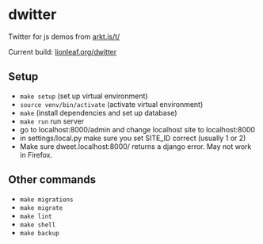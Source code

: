 # dwitter
Twitter for js demos from [arkt.is/t/](http://arkt.is/t/Yy53aWR0aD0yZTM7eC5maWxsUmVjdCgxNTAsMTUwKlModCkrMTUwLDE1MCwxNTAp)

Current build: [lionleaf.org/dwitter](http://lionleaf.org/dwitter)

## Setup
* `make setup` (set up virtual environment)
* `source venv/bin/activate` (activate virtual environment)
* `make` (install dependencies and set up database)
* `make run` run server
* go to localhost:8000/admin and change localhost site to localhost:8000
* in settings/local.py make sure you set SITE_ID correct  (usually 1 or 2) 
* Make sure dweet.localhost:8000/ returns a django error. May not work in Firefox.

## Other commands
* `make migrations`
* `make migrate`
* `make lint`
* `make shell`
* `make backup`
